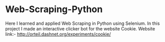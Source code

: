 # Web-Scraping-Python
Here I learned and applied Web Scraping in Python using Selenium.
In this project I made an interactive clicker bot for the website Cookie.
Website link:- http://orteil.dashnet.org/experiments/cookie/
